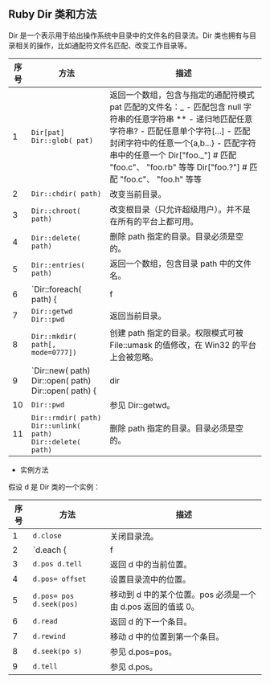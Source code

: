 ## Ruby Dir 类和方法

Dir 是一个表示用于给出操作系统中目录中的文件名的目录流。Dir 类也拥有与目录相关的操作，比如通配符文件名匹配、改变工作目录等。

| 序号 | 方法                                                             | 描述                                                                                                                                                                                                                                                                                                |
| ---- | ---------------------------------------------------------------- | --------------------------------------------------------------------------------------------------------------------------------------------------------------------------------------------------------------------------------------------------------------------------------------------------- |
| 1    | `Dir[pat] Dir::glob( pat)`                                       | 返回一个数组，包含与指定的通配符模式 pat 匹配的文件名：_ - 匹配包含 null 字符串的任意字符串 \*\* - 递归地匹配任意字符串? - 匹配任意单个字符[...] - 匹配封闭字符中的任意一个{a,b...} - 匹配字符串中的任意一个 Dir["foo._"] # 匹配 "foo.c"、 "foo.rb" 等等 Dir["foo.?"] # 匹配 "foo.c"、 "foo.h" 等等 |
| 2    | `Dir::chdir( path)`                                              | 改变当前目录。                                                                                                                                                                                                                                                                                      |
| 3    | `Dir::chroot( path)`                                             | 改变根目录（只允许超级用户）。并不是在所有的平台上都可用。                                                                                                                                                                                                                                          |
| 4    | `Dir::delete( path)`                                             | 删除 path 指定的目录。目录必须是空的。                                                                                                                                                                                                                                                              |
| 5    | `Dir::entries( path)`                                            | 返回一个数组，包含目录 path 中的文件名。                                                                                                                                                                                                                                                            |
| 6    | `Dir::foreach( path) {| f| ...}`                                 | 为 path 指定的目录中的每个文件执行一次块。                                                                                                                                                                                                                                                          |
| 7    | `Dir::getwd Dir::pwd`                                            | 返回当前目录。                                                                                                                                                                                                                                                                                      |
| 8    | `Dir::mkdir( path[, mode=0777])`                                 | 创建 path 指定的目录。权限模式可被 File::umask 的值修改，在 Win32 的平台上会被忽略。                                                                                                                                                                                                                |
| 9    | `Dir::new( path) Dir::open( path) Dir::open( path) {| dir| ...}` | 返回 path 的新目录对象。如果 open 给出一个块，则新目录对象会传到该块，块会在终止前关闭目录对象。                                                                                                                                                                                                    |
| 10   | `Dir::pwd`                                                       | 参见 Dir::getwd。                                                                                                                                                                                                                                                                                   |
| 11   | `Dir::rmdir( path) Dir::unlink( path) Dir::delete( path)`        | 删除 path 指定的目录。目录必须是空的。                                                                                                                                                                                                                                                              |

- 实例方法

假设 d 是 Dir 类的一个实例：

| 序号 | 方法                     | 描述                                                         |
| ---- | ------------------------ | ------------------------------------------------------------ |
| 1    | `d.close`                | 关闭目录流。                                                 |
| 2    | `d.each {| f| ...}`      | 为 d 中的每一个条目执行一次块。                              |
| 3    | `d.pos d.tell`           | 返回 d 中的当前位置。                                        |
| 4    | `d.pos= offset`          | 设置目录流中的位置。                                         |
| 5    | `d.pos= pos d.seek(pos)` | 移动到 d 中的某个位置。pos 必须是一个由 d.pos 返回的值或 0。 |
| 6    | `d.read`                 | 返回 d 的下一个条目。                                        |
| 7    | `d.rewind`               | 移动 d 中的位置到第一个条目。                                |
| 8    | `d.seek(po s)`           | 参见 d.pos=pos。                                             |
| 9    | `d.tell`                 | 参见 d.pos。                                                 |
